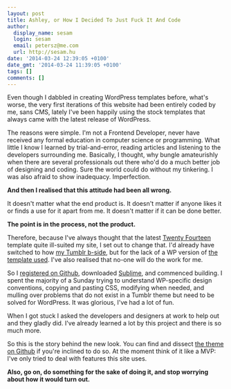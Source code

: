 ```yaml
---
layout: post
title: Ashley, or How I Decided To Just Fuck It And Code
author:
  display_name: sesam
  login: sesam
  email: petersz@me.com
  url: http://sesam.hu
date: '2014-03-24 12:39:05 +0100'
date_gmt: '2014-03-24 11:39:05 +0100'
tags: []
comments: []
---
```


Even though I dabbled in creating WordPress templates before, what's worse, the very first iterations of this website had been entirely coded by me, sans CMS, lately I've been happily using the stock templates that always came with the latest release of WordPress.

The reasons were simple. I'm not a Frontend Developer, never have received any formal education in computer science or programming. What little I know I learned by trial-and-error, reading articles and listening to the developers surrounding me. Basically, I thought, why bungle amateurishly when there are several professionals out there who'd do a much better job of designing and coding. Sure the world could do without my tinkering. I was also afraid to show inadequacy. Imperfection.

**And then I realised that this attitude had been all wrong.**

It doesn't matter what the end product is. It doesn't matter if anyone likes it or finds a use for it apart from me. It doesn't matter if it can be done better.

**The point is in the process, not the product.**

Therefore, because I've always thought that the latest [Twenty Fourteen](http://twentyfourteendemo.wordpress.com) template quite ill-suited my site, I set out to change that. I'd already have switched to how [my Tumblr b-side](http://s3s4m.tumblr.com), but for the lack of a WP version of [the template used](http://jxnblk.com/ashley/). I've also realised that no-one will do the work for me.

So I [registered on Github](https://github.com/sesamsys), downloaded [Sublime](http://www.sublimetext.com), and commenced building. I spent the majority of a Sunday trying to understand WP-specific design conventions, copying and pasting CSS, modifying when needed, and mulling over problems that do not exist in a Tumblr theme but need to be solved for WordPress. It was glorious, I've had a lot of fun.

When I got stuck I asked the developers and designers at work to help out and they gladly did. I've already learned a lot by this project and there is so much more.

So this is the story behind the new look. You can find and dissect [the theme on Github](https://github.com/sesamsys/ashley-wp) if you're inclined to do so. At the moment think of it like a MVP: I've only tried to deal with features this site uses.

**Also, go on, do something for the sake of doing it, and stop worrying about how it would turn out.**
